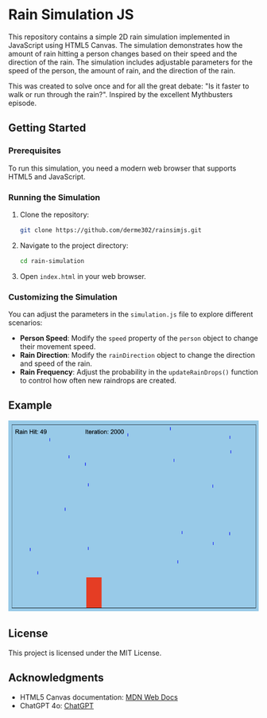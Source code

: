 # Rain Simulation JS

This repository contains a simple 2D rain simulation implemented in JavaScript using HTML5 Canvas. The simulation demonstrates how the amount of rain hitting a person changes based on their speed and the direction of the rain. The simulation includes adjustable parameters for the speed of the person, the amount of rain, and the direction of the rain.

This was created to solve once and for all the great debate: "Is it faster to walk or run through the rain?". Inspired by the excellent Mythbusters episode.

## Getting Started

### Prerequisites

To run this simulation, you need a modern web browser that supports HTML5 and JavaScript.

### Running the Simulation

1. Clone the repository:
    ```bash
    git clone https://github.com/derme302/rainsimjs.git
    ```
2. Navigate to the project directory:
    ```bash
    cd rain-simulation
    ```
3. Open `index.html` in your web browser.

### Customizing the Simulation

You can adjust the parameters in the `simulation.js` file to explore different scenarios:

- **Person Speed**: Modify the `speed` property of the `person` object to change their movement speed.
- **Rain Direction**: Modify the `rainDirection` object to change the direction and speed of the rain.
- **Rain Frequency**: Adjust the probability in the `updateRainDrops()` function to control how often new raindrops are created.

## Example

![Rain Simulation Screenshot](screenshot.png)

## License

This project is licensed under the MIT License.

## Acknowledgments

- HTML5 Canvas documentation: [MDN Web Docs](https://developer.mozilla.org/en-US/docs/Web/API/Canvas_API)
- ChatGPT 4o: [ChatGPT](https://chatgpt.com/)
